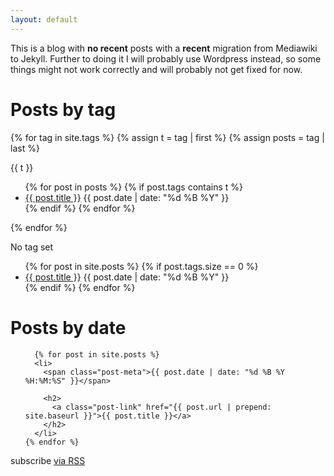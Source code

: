 ```yaml
---
layout: default
---
```


<div class="home">

This is a blog with **no recent** posts with a **recent** migration from Mediawiki to Jekyll. Further to doing it I will probably use Wordpress instead, so some things might not work correctly and will probably not get fixed for now.

<h1 class="page-heading">Posts by tag</h1>
{% for tag in site.tags %}
  {% assign t = tag | first %}
  {% assign posts = tag | last %}

{{ t }}
<ul>
{% for post in posts %}
  {% if post.tags contains t %}
  <li>
    <a href="{{ post.url }}">{{ post.title }}</a>
    <span class="date">{{ post.date | date: "%d %B %Y" }}</span>
  </li>
  {% endif %}
{% endfor %}
</ul>
{% endfor %}


No tag set
<ul>
{% for post in site.posts %}
  {% if post.tags.size == 0 %}
  <li>
    <a href="{{ post.url }}">{{ post.title }}</a>
    <span class="date">{{ post.date | date: "%d %B %Y" }}</span>
  </li>
  {% endif %}
{% endfor %}
</ul>

  <h1 class="page-heading">Posts by date</h1>

  <ul class="post-list">

      {% for post in site.posts %}
      <li>
        <span class="post-meta">{{ post.date | date: "%d %B %Y %H:%M:%S" }}</span>

        <h2>
          <a class="post-link" href="{{ post.url | prepend: site.baseurl }}">{{ post.title }}</a>
        </h2>
      </li>
    {% endfor %}

  </ul>

  <p class="rss-subscribe">subscribe <a href="{{ "/feed.xml" | prepend: site.baseurl }}">via RSS</a></p>

</div>
